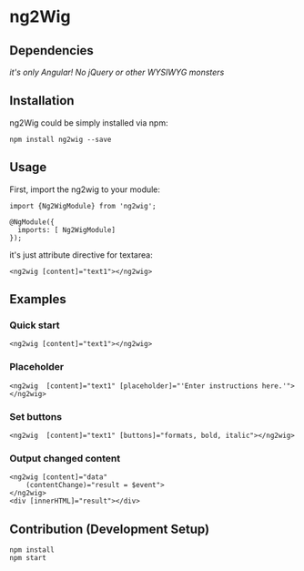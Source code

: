 ng2Wig
=====

## Dependencies

*it's only Angular! No jQuery or other WYSIWYG monsters*
 
 
## Installation

ng2Wig could be simply installed via npm:

    npm install ng2wig --save


## Usage

First, import the ng2wig to your module:

    import {Ng2WigModule} from 'ng2wig';
    
    @NgModule({
      imports: [ Ng2WigModule]
    });
   

it's just attribute directive for textarea:

    <ng2wig [content]="text1"></ng2wig>



## Examples

### Quick start

    <ng2wig [content]="text1"></ng2wig>

### Placeholder

    <ng2wig  [content]="text1" [placeholder]="'Enter instructions here.'"></ng2wig>

### Set buttons

    <ng2wig  [content]="text1" [buttons]="formats, bold, italic"></ng2wig>

### Output changed content
    
    <ng2wig [content]="data"
        (contentChange)="result = $event">
    </ng2wig>
    <div [innerHTML]="result"></div>
    

## Contribution (Development Setup)

    npm install
    npm start


